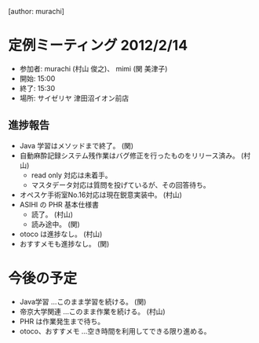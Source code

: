 [author: murachi]
# 定例ミーティング 2012/2/14
* 参加者: murachi (村山 俊之)、 mimi (関 美津子)
* 開始: 15:00
* 終了: 15:30
* 場所: サイゼリヤ 津田沼イオン前店
## 進捗報告
* Java 学習はメソッドまで終了。 (関)
* 自動麻酔記録システム残作業はバグ修正を行ったものをリリース済み。 (村山)
  * read only 対応は未着手。
  * マスタデータ対応は質問を投げているが、その回答待ち。
* オペスケ手術室No.16対応は現在鋭意実装中。 (村山)
* ASIHI の PHR 基本仕様書
  * 読了。 (村山)
  * 読み途中。 (関)
* otoco  は進捗なし。 (村山)
* おすすメモも進捗なし。 (関)
# 今後の予定
* Java学習 …このまま学習を続ける。 (関)
* 帝京大学関連 …このまま作業を続ける。 (村山)
* PHR は作業発生まで待ち。
* otoco、おすすメモ …空き時間を利用してできる限り進める。
